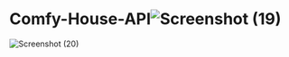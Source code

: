 # Comfy-House-API![Screenshot (19)](https://user-images.githubusercontent.com/101476757/175913035-e5beb237-7d4b-4669-abe3-223add900fa7.png)
![Screenshot (20)](https://user-images.githubusercontent.com/101476757/175912927-4194ea05-4b28-4d8a-b909-d0c21df32332.png)
